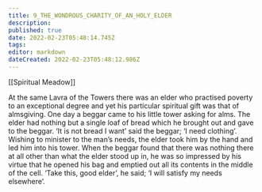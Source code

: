 ```yaml
---
title: 9_THE_WONDROUS_CHARITY_OF_AN_HOLY_ELDER
description: 
published: true
date: 2022-02-23T05:48:14.745Z
tags: 
editor: markdown
dateCreated: 2022-02-23T05:48:12.986Z
---
```


[[Spiritual Meadow]]
 
At the same Lavra of the Towers there was an elder who practised poverty to an exceptional degree and yet his particular spiritual gift was that of almsgiving. One day a beggar came to his little tower asking for alms. The elder had nothing but a single loaf of bread which he brought out and gave to the beggar. ‘It is not bread I want’ said the beggar; ‘I need clothing’. Wishing to minister to the man’s needs, the elder took him by the hand and led him into his tower. When the beggar found that there was nothing there at all other than what the elder stood up in, he was so impressed by his virtue that he opened his bag and emptied out all its contents in the middle of the cell. ‘Take this, good elder’, he said; ‘I will satisfy my needs elsewhere’. 
